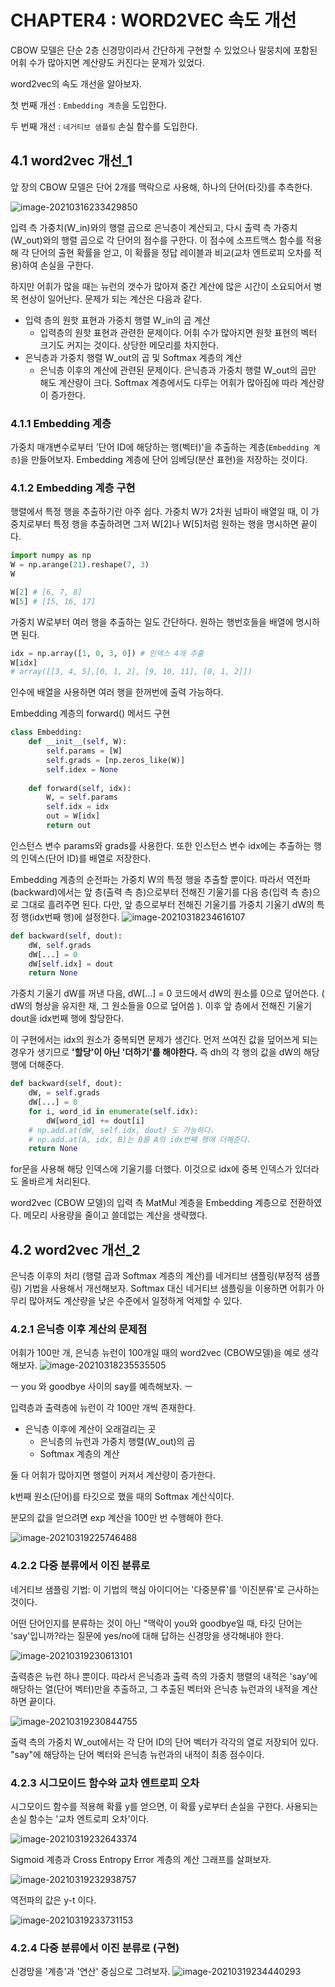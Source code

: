 # CHAPTER4 : WORD2VEC 속도 개선

CBOW 모델은 단순 2층 신경망이라서 간단하게 구현할 수 있었으나 말뭉치에 포함된 어휘 수가 많아지면 계산량도 커진다는 문제가 있었다.

word2vec의 속도 개선을 알아보자.

첫 번째 개선 : `Embedding 계층`을 도입한다.

두 번째 개선 : `네거티브 샘플링` 손실 함수를 도입한다.





## 4.1 word2vec 개선_1

앞 장의 CBOW 모델은 단어 2개를 맥락으로 사용해, 하나의 단어(타깃)를 추측한다.

![image-20210316233429850](CHAPTER4_WORD2VEC_IMPROVE.assets/image-20210316233429850.png)

입력 측 가중치(W_in)와의 행렬 곱으로 은닉층이 계산되고, 다시 출력 측 가중치(W_out)와의 행렬 곱으로 각 단어의 점수를 구한다. 이 점수에 소프트맥스 함수를 적용해 각 단어의 출현 확률을 얻고, 이 확률을 정답 레이블과 비교(교차 엔트로피 오차를 적용)하여 손실을 구한다.

하지만 어휘가 많을 때는 뉴런의 갯수가 많아져 중간 계산에 많은 시간이 소요되어서 병목 현상이 일어난다. 문제가 되는 계산은 다음과 같다.

- 입력 층의 원핫 표현과 가중치 행렬 W_in의 곱 계산
  - 입력층의 원핫 표현과 관련한 문제이다. 어휘 수가 많아지면 원핫 표현의 벡터 크기도 커지는 것이다. 상당한 메모리를 차지한다. 
- 은닉층과 가중치 행렬 W_out의 곱 및 Softmax 계층의 계산
  - 은닉층 이후의 계산에 관련된 문제이다. 은닉층과 가중치 행렬 W_out의 곱만 해도 계산량이 크다. Softmax 계층에서도 다루는 어휘가 많아짐에 따라 계산량이 증가한다.



### 4.1.1 Embedding 계층

가중치 매개변수로부터 '단어 ID에 해당하는 행(벡터)'을 추출하는 계층(`Embedding 계층`)을 만들어보자. Embedding 계층에 단어 임베딩(분산 표현)을 저장하는 것이다.



### 4.1.2 Embedding 계층 구현

행렬에서 특정 행을 추출하기란 아주 쉽다. 가중치 W가 2차원 넘파이 배열일 때, 이 가중치로부터 특정 행을 추출하려면 그저 W[2]나 W[5]처럼 원하는 행을 명시하면 끝이다.

```python
import numpy as np
W = np.arange(21).reshape(7, 3)
W

W[2] # [6, 7, 8]
W[5] # [15, 16, 17]
```

가중치 W로부터 여러 행을 추출하는 일도 간단하다. 원하는 행번호들을 배열에 명시하면 된다.

```python
idx = np.array([1, 0, 3, 0]) # 인덱스 4개 추출
W[idx]
# array([[3, 4, 5],[0, 1, 2], [9, 10, 11], [0, 1, 2]])
```

인수에 배열을 사용하면 여러 행을 한꺼번에 출력 가능하다.



Embedding 계층의 forward() 메서드 구현

```python
class Embedding:
    def __init__(self, W):
        self.params = [W]
        self.grads = [np.zeros_like(W)]
        self.idex = None
        
    def forward(self, idx):
        W, = self.params
        self.idx = idx
        out = W[idx]
        return out
```

인스턴스 변수 params와 grads를 사용한다. 또한 인스턴스 변수 idx에는 추출하는 행의 인덱스(단어 ID)를 배열로 저장한다.



Embedding 계층의 순전파는 가중치 W의 특정 행을 추출할 뿐이다. 따라서 역전파(backward)에서는 앞 층(출력 측 층)으로부터 전해진 기울기를 다음 층(입력 측 층)으로 그대로 흘려주면 된다. 다만, 앞 층으로부터 전해진 기울기를 가중치 기울기 dW의 특정 행(idx번째 행)에 설정한다. ![image-20210318234616107](CHAPTER4_WORD2VEC_IMPROVE.assets/image-20210318234616107.png)

```python
def backward(self, dout):
    dW, self.grads
    dW[...] = 0
    dW[self.idx] = dout
    return None
```

가중치 기울기 dW를 꺼낸 다음, dW[...] = 0 코드에서 dW의 원소를 0으로 덮어쓴다. ( dW의 형상을 유지한 채, 그 원소들을 0으로 덮어씀 ). 이후 앞 층에서 전해진 기울기 dout을 idx번째 행에 할당한다.

이 구현에서는 idx의 원소가 중복되면 문제가 생긴다. 먼저 쓰여진 값을 덮어쓰게 되는 경우가 생기므로 **'할당'이 아닌 '더하기'를 해야한다.** 즉 dh의 각 행의 값을 dW의 해당 행에 더해준다.

```python
def backward(self, dout):
    dW, = self.grads
    dW[...] = 0
    for i, word_id in enumerate(self.idx):
        dW[word_id] += dout[i]
    # np.add.at(dW, self.idx, dout) 도 가능하다.
    # np.add.at(A, idx, B)는 B를 A의 idx번째 행에 더해준다.
    return None
```

for문을 사용해 해당 인덱스에 기울기를 더했다. 이것으로 idx에 중복 인덱스가 있더라도 올바르게 처리된다. 

word2vec (CBOW 모델)의 입력 측 MatMul 계층을 Embedding 계층으로 전환하였다. 메모리 사용량을 줄이고 쓸데없는 계산을 생략했다.



## 4.2 word2vec 개선_2

은닉층 이후의 처리 (행렬 곱과 Softmax 계층의 계산)를 네거티브 샘플링(부정적 샘플링) 기법을 사용해서 개선해보자. Softmax 대신 네거티브 샘플링을 이용하면 어휘가 아무리 많아져도 계산량을 낮은 수준에서 일정하게 억제할 수 있다.



### 4.2.1 은닉층 이후 계산의 문제점

어휘가 100만 개, 은닉층 뉴런이 100개일 때의 word2vec (CBOW모델)을 예로 생각해보자. ![image-20210318235535505](CHAPTER4_WORD2VEC_IMPROVE.assets/image-20210318235535505.png)

ㅡ you 와 goodbye 사이의 say를 예측해보자. ㅡ

입력층과 출력층에 뉴런이 각 100만 개씩 존재한다.

- 은닉층 이후에 계산이 오래걸리는 곳
  - 은닉층의 뉴런과 가중치 행렬(W_out)의 곱
  - Softmax 계층의 계산

둘 다 어휘가 많아지면 행렬이 커져서 계산량이 증가한다.



k번째 원소(단어)를 타깃으로 했을 때의 Softmax 계산식이다. 

분모의 값을 얻으려면 exp 계산을 100만 번 수행해야 한다.

 ![image-20210319225746488](CHAPTER4_WORD2VEC_IMPROVE.assets/image-20210319225746488.png)



### 4.2.2 다중 분류에서 이진 분류로

네거티브 샘플링 기법: 이 기법의 핵심 아이디어는 '다중분류'를 '이진분류'로 근사하는 것이다.



어떤 단어인지를 분류하는 것이 아닌 "맥락이 you와 goodbye일 때, 타깃 단어는 'say'입니까?라는 질문에 yes/no에 대해 답하는 신경망을 생각해내야 한다.

 ![image-20210319230613101](CHAPTER4_WORD2VEC_IMPROVE.assets/image-20210319230613101.png)

출력층은 뉴런 하나 뿐이다. 따라서 은닉층과 출력 측의 가중치 행렬의 내적은 'say'에 해당하는 열(단어 벡터)만을 추출하고, 그 추출된 벡터와 은닉층 뉴런과의 내적을 계산하면 끝이다.

 ![image-20210319230844755](CHAPTER4_WORD2VEC_IMPROVE.assets/image-20210319230844755.png)

출력 측의 가중치 W_out에서는 각 단어 ID의 단어 벡터가 각각의 열로 저장되어 있다.  "say"에 해당하는 단어 벡터와 은닉층 뉴런과의 내적이 최종 점수이다.



### 4.2.3 시그모이드 함수와 교차 엔트로피 오차

시그모이드 함수를 적용해 확률 y를 얻으면, 이 확률 y로부터 손실을 구한다. 사용되는 손실 함수는 '교차 엔트로피 오차'이다. 

 ![image-20210319232643374](CHAPTER4_WORD2VEC_IMPROVE.assets/image-20210319232643374.png)

Sigmoid 계층과 Cross Entropy Error 계층의 계산 그래프를 살펴보자.

 ![image-20210319232938757](CHAPTER4_WORD2VEC_IMPROVE.assets/image-20210319232938757.png)

역전파의 값은 y-t 이다.

 ![image-20210319233731153](CHAPTER4_WORD2VEC_IMPROVE.assets/image-20210319233731153.png)



### 4.2.4 다중 분류에서 이진 분류로 (구현)

신경망을 '계층'과 '연산' 중심으로 그려보자. ![image-20210319234440293](CHAPTER4_WORD2VEC_IMPROVE.assets/image-20210319234440293.png)

